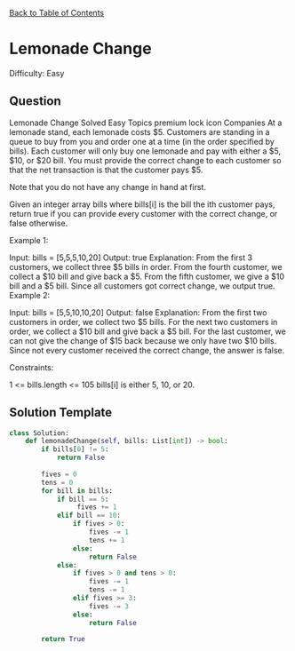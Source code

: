 [Back to Table of Contents](../README.md)

# Lemonade Change
Difficulty: Easy

## Question
Lemonade Change
Solved
Easy
Topics
premium lock icon
Companies
At a lemonade stand, each lemonade costs $5. Customers are standing in a queue to buy from you and order one at a time (in the order specified by bills). Each customer will only buy one lemonade and pay with either a $5, $10, or $20 bill. You must provide the correct change to each customer so that the net transaction is that the customer pays $5.

Note that you do not have any change in hand at first.

Given an integer array bills where bills[i] is the bill the ith customer pays, return true if you can provide every customer with the correct change, or false otherwise.

 

Example 1:

Input: bills = [5,5,5,10,20]
Output: true
Explanation: 
From the first 3 customers, we collect three $5 bills in order.
From the fourth customer, we collect a $10 bill and give back a $5.
From the fifth customer, we give a $10 bill and a $5 bill.
Since all customers got correct change, we output true.
Example 2:

Input: bills = [5,5,10,10,20]
Output: false
Explanation: 
From the first two customers in order, we collect two $5 bills.
For the next two customers in order, we collect a $10 bill and give back a $5 bill.
For the last customer, we can not give the change of $15 back because we only have two $10 bills.
Since not every customer received the correct change, the answer is false.
 

Constraints:

1 <= bills.length <= 105
bills[i] is either 5, 10, or 20.

## Solution Template
```python
class Solution:
    def lemonadeChange(self, bills: List[int]) -> bool:
        if bills[0] != 5:
            return False
        
        fives = 0
        tens = 0
        for bill in bills:
            if bill == 5:
                 fives += 1
            elif bill == 10:
                if fives > 0:
                    fives -= 1
                    tens += 1
                else:
                    return False
            else:
                if fives > 0 and tens > 0:
                    fives -= 1
                    tens -= 1
                elif fives >= 3:
                    fives -= 3
                else: 
                    return False
                    
        return True
        
```
